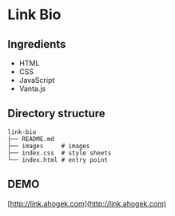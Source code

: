 # Link Bio

## Ingredients

* HTML
* CSS
* JavaScript
* Vanta.js

## Directory structure

```
link-bio
├── README.md
├── images     # images
├── index.css  # style sheets
└── index.html # entry point
```

## DEMO

[http://link.ahogek.com](http://link.ahogek.com)
